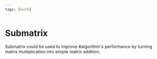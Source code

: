 ```yaml
---
tags: [math]
---
```


# Submatrix

Submatrix could be used to improve #algorithm's performance by turning matrix
multiplication into simple matrix addition.
